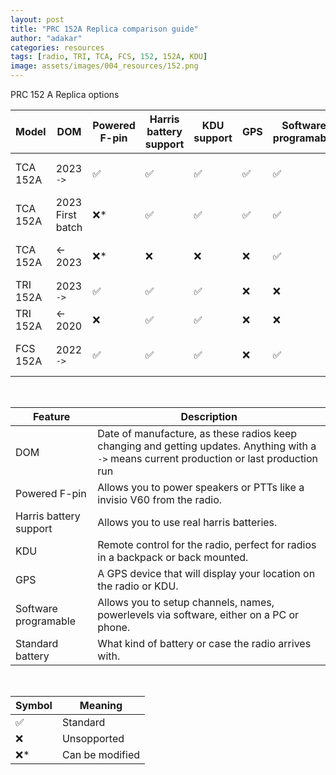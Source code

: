 ```yaml
---
layout: post
title: "PRC 152A Replica comparison guide"
author: "adakar"
categories: resources
tags: [radio, TRI, TCA, FCS, 152, 152A, KDU]
image: assets/images/004_resources/152.png
---
```

PRC 152 A Replica options

| Model    | DOM                     | Powered F-pin | Harris battery support | KDU support | GPS | Software programable | Standard battery |
| -------- | ----------------------- | ------------- | ---------------------- | ----------- | --- | -------------------- | ---------------- |
| TCA 152A | 2023 `->`               | ✅            | ✅                     | ✅          | ✅  | ✅                   | 4x 18650 in case |
| TCA 152A | 2023 First batch        | ❌\*          | ✅                     | ✅          | ✅  | ✅                   | 4x 18650 in case |
| TCA 152A | <- 2023                 | ❌\*          | ❌                     | ❌          | ❌  | ✅                   | 4x 18650 in case |
| TRI 152A | 2023 `->`               | ✅            | ✅                     | ✅          | ❌  | ❌                   | Lithium battery  |
| TRI 152A | <- 2020                 | ❌            | ✅                     | ✅          | ❌  | ❌                   | Lithium battery  |
| FCS 152A | 2022 `->`               | ✅            | ✅                     | ✅          | ❌  | ✅                   | 4x 18650 in case |

 <br/>
 
| Feature                   | Description                                                                                                                                        |
|---                        |---                                                                                                                                                 |
| DOM                       | Date of manufacture, as these radios keep changing and getting updates. Anything with a `->` means current production or last production run                              |
| Powered F-pin             | Allows you to power speakers or PTTs like a invisio V60 from the radio.                                                                            |
| Harris battery support    | Allows you to use real harris batteries.                                                                                                           |
| KDU                       | Remote control for the radio, perfect for radios in a backpack or back mounted.                                                                    |
| GPS                       | A GPS device that will display your location on the radio or KDU.                                                                                  | 
| Software programable      | Allows you to setup channels, names, powerlevels via software, either on a PC or phone.                                                            |
| Standard battery          | What kind of battery or case the radio arrives with.                                                                                               |

 <br/>
 
| Symbol | Meaning                  |
|---    |---                        |
| ✅ | Standard                    |
| ❌ | Unsopported               |
| ❌\*    | Can be modified           |


